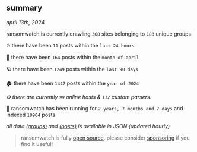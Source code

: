 
## summary
_april 13th, 2024_

ransomwatch is currently crawling `368` sites belonging to `183` unique groups

⏲ there have been `11` posts within the `last 24 hours`

🦈 there have been `164` posts within the `month of april`

🪐 there have been `1249` posts within the `last 90 days`

🏚 there have been `1447` posts within the `year of 2024`

_⚙️ there are currently `99` online hosts & `112` custom parsers._

🦕 ransomwatch has been running for `2 years, 7 months and 7 days` and indexed `10904` posts

_all data  [(groups)](http://ransomwhat.telemetry.ltd/groups) and [(posts)](http://ransomwhat.telemetry.ltd/posts) is available in JSON (updated hourly)_

> ransomwatch is fully [open source](https://github.com/joshhighet/ransomwatch#ransomwatch--). please consider [sponsoring](https://github.com/sponsors/joshhighet) if you find it useful!
